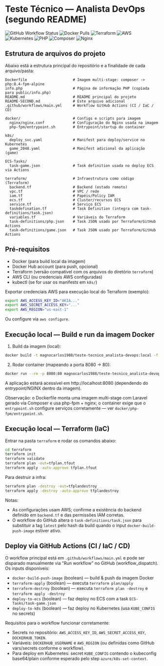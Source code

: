 # Teste Técnico — Analista DevOps (segundo README)

![GitHub Workflow Status](https://github.com/carlosalbertomagnoferreira/teste-tecnico_analista-devops/actions/workflows/main.yml/badge.svg)
![Docker Pulls](https://img.shields.io/docker/pulls/magnocarlos1988/teste-tecnico_analista-devops?logo=docker)
![Terraform](https://img.shields.io/badge/Terraform-present-5A9FDD?logo=terraform)
![AWS](https://img.shields.io/badge/AWS-required-FF9900?logo=amazonaws)
![Kubernetes](https://img.shields.io/badge/K8s-optional-326CE5?logo=kubernetes)
![PHP](https://img.shields.io/badge/PHP-8.4-blue?logo=php)
![Composer](https://img.shields.io/badge/Composer-present-2F3A6F?logo=composer)
![Nginx](https://img.shields.io/badge/Nginx-present-009639?logo=nginx)

## Estrutura de arquivos do projeto

Abaixo está a estrutura principal do repositório e a finalidade de cada arquivo/pasta:

```
Dockerfile                     # Imagem multi-stage: composer -> php:8.4-fpm-alpine
info.php                       # Página de informação PHP (copiada para public/info.php)
README.md                      # README principal do projeto
README-SECOND.md               # Este arquivo adicional
.github/workflows/main.yml     # Workflow GitHub Actions (CI / IaC / CD)

docker/                        # Configs e scripts para imagem
  nginx/nginx.conf             # Configuração do Nginx usada na imagem
  php-fpm/entrypoint.sh        # Entrypoint/startup do container

k8s/
  deploy_svc.yaml              # Manifest para deploy/service no Kubernetes
  game_2048.yaml               # Manifest adicional da aplicação (game)

ECS-Tasks/
  task-game.json               # Task definition usada no deploy ECS via Actions

terraform/                     # Infraestrutura como código (Terraform)
  backend.tf                   # Backend (estado remoto)
  vpc.tf                       # VPC / rede
  iam.tf                       # Papéis/Policy IAM
  ecs.tf                       # Cluster/recursos ECS
  service.tf                   # Serviço ECS
  taskdefination.tf            # Task Definition (integra com task-definitions/task.json)
  variables.tf                 # Variáveis do Terraform
  task-definitions/php.json    # Task JSON usado por Terraform/GitHub Actions
  task-definitions/game.json   # Task JSON usado por Terraform/GitHub Actions
```

## Pré-requisitos

- Docker (para build local da imagem)
- Docker Hub account (para push, opcional)
- Terraform (versão compatível com os arquivos do diretório `terraform`)
- AWS CLI (ou credenciais AWS configuradas)
- kubectl (se for usar os manifests em `k8s/`)

Exportar credenciais AWS para execução local do Terraform (exemplo):

```zsh
export AWS_ACCESS_KEY_ID="AKIA..."
export AWS_SECRET_ACCESS_KEY="..."
export AWS_REGION="us-east-1"
```

Ou configure via `aws configure`.

## Execução local — Build e run da imagem Docker

1. Build da imagem (local):

```zsh
docker build -t magnocarlos1988/teste-tecnico_analista-devops:local -f Dockerfile .
```

2. Rodar container (mapeando a porta 8080 -> 80):

```zsh
docker run --rm -p 8080:80 magnocarlos1988/teste-tecnico_analista-devops:local
```

A aplicação estará acessível em http://localhost:8080 (dependendo do entrypoint/NGINX dentro da imagem).

Observação: o Dockerfile monta uma imagem multi-stage com Laravel gerado via Composer e usa php-fpm + nginx; o container exige que o `entrypoint.sh` configure serviços corretamente — ver `docker/php-fpm/entrypoint.sh`.

## Execução local — Terraform (IaC)

Entrar na pasta `terraform` e rodar os comandos abaixo:

```zsh
cd terraform
terraform init
terraform validate
terraform plan -out=tfplan.tfout
terraform apply -auto-approve tfplan.tfout
```

Para destruir a infra:

```zsh
terraform plan -destroy -out=tfplandestroy
terraform apply -destroy -auto-approve tfplandestroy
```

Notas:
- As configurações usam AWS; confirme a existência do backend definido em `backend.tf` e das permissões IAM corretas.
- O workflow do GitHub altera o `task-definitions/task.json` para substituir a tag `latest` pelo hash da build quando o input `docker-build-push-image` estiver ativo.

## Deploy via GitHub Actions (CI / IaC / CD)

O workflow principal está em `.github/workflows/main.yml` e pode ser disparado manualmente via "Run workflow" no GitHub (workflow_dispatch). Os inputs disponíveis:

- `docker-build-push-image` (boolean) — build & push da imagem Docker
- `terraform-apply` (boolean) — executa `terraform plan/apply`
- `terraform-destroy` (boolean) — executa `terraform plan -destroy` e `terraform apply -destroy`
- `deploy-to-ecs` (boolean) — faz deploy no ECS com a task `ECS-Tasks/task-game.json`
- `deploy-to-k8s` (boolean) — faz deploy no Kubernetes (usa `KUBE_CONFIG` no secrets)

Requisitos para o workflow funcionar corretamente:
- Secrets no repositório: `AWS_ACCESS_KEY_ID`, `AWS_SECRET_ACCESS_KEY`, `DOCKERHUB_TOKEN`.
- Variáveis: `DOCKERHUB_USERNAME` e `AWS_REGION` (ou definidas como GitHub vars/secrets conforme o workflow).
- Para deploy em Kubernetes: secret `KUBE_CONFIG` contendo o kubeconfig base64/plain conforme esperado pelo step `azure/k8s-set-context`.
